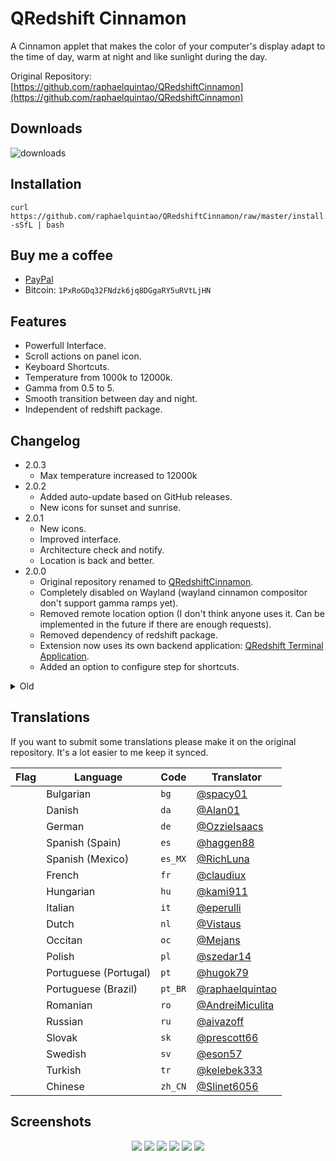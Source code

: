 QRedshift Cinnamon
===
A Cinnamon applet that makes the color of your computer's display adapt to the time of day, warm at night and like sunlight during the day.

Original Repository: [https://github.com/raphaelquintao/QRedshiftCinnamon](https://github.com/raphaelquintao/QRedshiftCinnamon)

## Downloads
![downloads](https://quintao.ninja/qghs/raphaelquintao/QRedshiftCinnamon/releases/downloads/image?fg=e6edf3)


## Installation

```shell
curl https://github.com/raphaelquintao/QRedshiftCinnamon/raw/master/install.sh -sSfL | bash 
```

## Buy me a coffee

- [PayPal](https://www.paypal.com/cgi-bin/webscr?cmd=_s-xclick&hosted_button_id=ZLHQD3GQ5YNR6&source=url)
- Bitcoin: `1PxRoGDq32FNdzk6jq8DGgaRY5uRVtLjHN`

## Features

* Powerfull Interface.
* Scroll actions on panel icon.
* Keyboard Shortcuts.
* Temperature from 1000k to 12000k.
* Gamma from 0.5 to 5.
* Smooth transition between day and night.
* Independent of redshift package.

## Changelog
* 2.0.3
  * Max temperature increased to 12000k
* 2.0.2
  * Added auto-update based on GitHub releases.
  * New icons for sunset and sunrise.
* 2.0.1
  * New icons.
  * Improved interface.
  * Architecture check and notify.
  * Location is back and better.
* 2.0.0
    * Original repository renamed to [QRedshiftCinnamon](https://github.com/raphaelquintao/QRedshiftCinnamon).
    * Completely disabled on Wayland (wayland cinnamon compositor don't support gamma ramps yet).
    * Removed remote location option (I don't think anyone uses it. Can be implemented in the future if there are enough requests).
    * Removed dependency of redshift package.
    * Extension now uses its own backend application: [QRedshift Terminal Application](https://github.com/raphaelquintao/QRedshift).
    * Added an option to configure step for shortcuts.

<details closed>
<summary>Old</summary>

* 1.7.7
    - Added smooth transition to brightness.
* 1.7.6
    - Added option to activate as soon as Cinnamon starts up.
* 1.7.5
    - Update messages on Arch.
    - Add icons for Cinnamon 5.8
* 1.7.4
    - Added new translations.
* 1.7.3
    - Fixed small bug on smooth transition.
    - Fixed messages when not using manual night time.
* 1.7.2
    - Fixed sliders on Cinnamon 5.4
    - Automatically check for redshift-gtk and notify to remove it.
    - Smooth transition between day and night.
* 1.7.1
    - Auto update is only used when night is enabled.
* 1.7.0
    - Fixed issues with asynchronous command calls.
        - Main redshift call reverted to synchronous, so the cinnamon will show the annoying message again: ***This applet contains function calls that could potentially cause Cinnamon to crash or freeze***.
        - I noticed that on some (slow?) computers many asynchronous calls cause the application to freeze.
* 1.6.0
    - Added manual night time option.
    - Fixed some issues with Debian.
* 1.5.5
    - Fixed icon blinking when using symbolic icon.
* 1.5.4
    - ~~Fixed: "This applet contains function calls that could potentially cause Cinnamon to crash or freeze."~~
* 1.5.3
    - Fixed some issues with Debian.
        - Automatically disable redshift default service.
    - Removed default keyboard shortcuts.
* 1.5.2
    - Added keyboard shortcut to increase brightness `<Control>Page_Up`
    - Added keyboard shortcut to decrease brightness `<Control>Page_Down`
    - Added keyboard shortcut to increase temperature `<Control><Shift>Page_Up`
    - Added keyboard shortcut to decrease temperature `<Control><Shift>Page_Down`
    - Added support to lower gamma.
    - Added option to use a symbolic icon.
* 1.5.1
    - Update night brightness on scrolling.
    - Added support to version 4.6.
* 1.5
    - Added keyboard shortcut to toggle On/Off `<Control>End`
    - Added localization support.
* 1.4
    - Fixed icon scale.
    - Added support to version 4.3 and 4.4

</details>

## Translations

If you want to submit some translations please make it on the original repository. It's a lot easier to me keep it synced.


|                                                             Flag                                                             | Language              | Code    | Translator                                                                                                        |
|:----------------------------------------------------------------------------------------------------------------------------:|-----------------------|---------|-------------------------------------------------------------------------------------------------------------------|
|             <img src="https://upload.wikimedia.org/wikipedia/commons/9/9a/Flag_of_Bulgaria.svg" height="16px"/>              | Bulgarian             | `bg`    | <a href="https://github.com/spacy01" target="_blank" title="@spacy01 on Github">@spacy01</a>                      |
|              <img src="https://upload.wikimedia.org/wikipedia/commons/9/9c/Flag_of_Denmark.svg" height="16px"/>              | Danish                | `da`    | <a href="https://github.com/Alan01" target="_blank" title="@Alan01 on Github">@Alan01</a>                         |
|                <img src="https://upload.wikimedia.org/wikipedia/en/b/ba/Flag_of_Germany.svg" height="16px"/>                 | German                | `de`    | <a href="https://github.com/OzzieIsaacs" target="_blank" title="@OzzieIsaacs on Github">@OzzieIsaacs</a>          |
|                 <img src="https://upload.wikimedia.org/wikipedia/en/9/9a/Flag_of_Spain.svg" height="16px"/>                  | Spanish (Spain)       | `es`    | <a href="https://github.com/haggen88" target="_blank" title="@haggen88 on Github">@haggen88</a>                   |
|              <img src="https://upload.wikimedia.org/wikipedia/commons/f/fc/Flag_of_Mexico.svg" height="16px"/>               | Spanish (Mexico)      | `es_MX` | <a href="https://github.com/RichLuna" target="_blank" title="@RichLuna on Github">@RichLuna</a>                   |
|                 <img src="https://upload.wikimedia.org/wikipedia/en/c/c3/Flag_of_France.svg" height="16px"/>                 | French                | `fr`    | <a href="https://github.com/claudiux" target="_blank" title="@claudiux on Github">@claudiux</a>                   |
|              <img src="https://upload.wikimedia.org/wikipedia/commons/c/c1/Flag_of_Hungary.svg" height="16px"/>              | Hungarian             | `hu`    | <a href="https://github.com/kami911" target="_blank" title="@kami911 on Github">@kami911</a>                      |
|                 <img src="https://upload.wikimedia.org/wikipedia/en/0/03/Flag_of_Italy.svg" height="16px"/>                  | Italian               | `it`    | <a href="https://github.com/eperulli" target="_blank" title="@eperulli on Github">@eperulli</a>                   |
|          <img src="https://upload.wikimedia.org/wikipedia/commons/2/20/Flag_of_the_Netherlands.svg" height="16px"/>          | Dutch                 | `nl`    | <a href="https://github.com/Vistaus" target="_blank" title="@Vistaus on Github">@Vistaus</a>                      |
|             <img src="https://upload.wikimedia.org/wikipedia/commons/4/45/Flag_of_Occitania.svg" height="16px"/>             | Occitan               | `oc`    | <a href="https://github.com/Mejans" target="_blank" title="@Mejans on Github">@Mejans</a>                         |
|                 <img src="https://upload.wikimedia.org/wikipedia/en/1/12/Flag_of_Poland.svg" height="16px"/>                 | Polish                | `pl`    | <a href="https://github.com/szedar14" target="_blank" title="@szedar14 on Github">@szedar14</a>                   |
|             <img src="https://upload.wikimedia.org/wikipedia/commons/5/5c/Flag_of_Portugal.svg" height="16px"/>              | Portuguese (Portugal) | `pt`    | <a href="https://github.com/hugok79" target="_blank" title="@hugok79 on Github">@hugok79</a>                      |
|                 <img src="https://upload.wikimedia.org/wikipedia/en/0/05/Flag_of_Brazil.svg" height="16px"/>                 | Portuguese (Brazil)   | `pt_BR` | <a href="https://github.com/raphaelquintao" target="_blank" title="@raphaelquintao on Github">@raphaelquintao</a> |
|              <img src="https://upload.wikimedia.org/wikipedia/commons/7/73/Flag_of_Romania.svg" height="16px"/>              | Romanian              | `ro`    | <a href="https://github.com/AndreiMiculita" target="_blank" title="@AndreiMiculita on Github">@AndreiMiculita</a> |
|                 <img src="https://upload.wikimedia.org/wikipedia/en/f/f3/Flag_of_Russia.svg" height="16px"/>                 | Russian               | `ru`    | <a href="https://github.com/aivazoff" target="_blank" title="@aivazoff on Github">@aivazoff</a>                   |
|             <img src="https://upload.wikimedia.org/wikipedia/commons/e/e6/Flag_of_Slovakia.svg" height="16px"/>              | Slovak                | `sk`    | <a href="https://github.com/prescott66" target="_blank" title="@prescott66 on Github">@prescott66</a>             |
|                 <img src="https://upload.wikimedia.org/wikipedia/en/4/4c/Flag_of_Sweden.svg" height="16px"/>                 | Swedish               | `sv`    | <a href="https://github.com/eson57" target="_blank" title="@eson57 on Github">@eson57</a>                         |
|              <img src="https://upload.wikimedia.org/wikipedia/commons/b/b4/Flag_of_Turkey.svg" height="16px"/>               | Turkish               | `tr`    | <a href="https://github.com/kelebek333" target="_blank" title="@kelebek333 on Github">@kelebek333</a>             |
| <img src="https://upload.wikimedia.org/wikipedia/commons/f/fa/Flag_of_the_People%27s_Republic_of_China.svg" height="16px"/>  | Chinese               | `zh_CN` | <a href="https://github.com/Slinet6056" target="_blank" title="@Slinet6056 on Github">@Slinet6056</a>             |

## Screenshots

<span style="display:block; text-align:center">

![](https://raw.githubusercontent.com/raphaelquintao/QRedshiftCinnamon/master/screenshots/screenshot.png)
![](https://raw.githubusercontent.com/raphaelquintao/QRedshiftCinnamon/master/screenshots/config_1.png)
![](https://raw.githubusercontent.com/raphaelquintao/QRedshiftCinnamon/master/screenshots/config_2.png)
![](https://raw.githubusercontent.com/raphaelquintao/QRedshiftCinnamon/master/screenshots/config_3.png)
![](https://raw.githubusercontent.com/raphaelquintao/QRedshiftCinnamon/master/screenshots/config_4.png)
![](https://raw.githubusercontent.com/raphaelquintao/QRedshiftCinnamon/master/screenshots/config_5.png)

</span>
